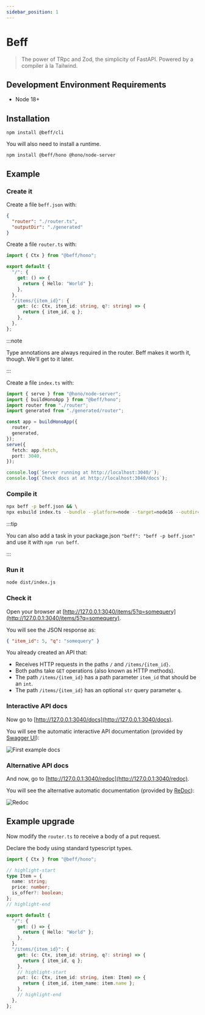 ```yaml
---
sidebar_position: 1
---
```


# Beff

> The power of TRpc and Zod, the simplicity of FastAPI. Powered by a compiler à la Tailwind.

## Development Environment Requirements

- Node 18+

## Installation

`npm install @beff/cli`

You will also need to install a runtime.

`npm install @beff/hono @hono/node-server`

## Example

### Create it

Create a file `beff.json` with:

```json title="/beff.json"
{
  "router": "./router.ts",
  "outputDir": "./generated"
}
```

Create a file `router.ts` with:

```ts title="/router.ts"
import { Ctx } from "@beff/hono";

export default {
  "/": {
    get: () => {
      return { Hello: "World" };
    },
  },
  "/items/{item_id}": {
    get: (c: Ctx, item_id: string, q?: string) => {
      return { item_id, q };
    },
  },
};
```

:::note

Type annotations are always required in the router. Beff makes it worth it, though. We'll get to it later.

:::

Create a file `index.ts` with:

```ts title="/index.ts"
import { serve } from "@hono/node-server";
import { buildHonoApp } from "@beff/hono";
import router from "./router";
import generated from "./generated/router";

const app = buildHonoApp({
  router,
  generated,
});
serve({
  fetch: app.fetch,
  port: 3040,
});

console.log(`Server running at http://localhost:3040/`);
console.log(`Check docs at at http://localhost:3040/docs`);
```

### Compile it

```bash
npx beff -p beff.json && \
npx esbuild index.ts --bundle --platform=node --target=node16 --outdir=dist
```

:::tip

You can also add a task in your package.json `"beff": "beff -p beff.json"` and use it with `npm run beff`.

:::

### Run it

```bash
node dist/index.js
```

### Check it

Open your browser at [http://127.0.0.1:3040/items/5?q=somequery](http://127.0.0.1:3040/items/5?q=somequery).

You will see the JSON response as:

```json
{ "item_id": 5, "q": "somequery" }
```

You already created an API that:

- Receives HTTP requests in the paths `/` and `/items/{item_id}`.
- Both paths take `GET` operations (also known as HTTP methods).
- The path `/items/{item_id}` has a path parameter `item_id` that should be an `int`.
- The path `/items/{item_id}` has an optional `str` query parameter `q`.

### Interactive API docs

Now go to [http://127.0.0.1:3040/docs](http://127.0.0.1:3040/docs).

You will see the automatic interactive API documentation (provided by [Swagger UI](https://github.com/swagger-api/swagger-ui)):

![First example docs](_media/first_example_docs.png)

### Alternative API docs

And now, go to [http://127.0.0.1:3040/redoc](http://127.0.0.1:3040/redoc).

You will see the alternative automatic documentation (provided by [ReDoc](https://github.com/Rebilly/ReDoc)):

![Redoc](_media/first_example_redocs.png)

## Example upgrade

Now modify the `router.ts` to receive a body of a put request.

Declare the body using standard typescript types.

```ts title="/router.ts"
import { Ctx } from "@beff/hono";

// highlight-start
type Item = {
  name: string;
  price: number;
  is_offer?: boolean;
};
// highlight-end

export default {
  "/": {
    get: () => {
      return { Hello: "World" };
    },
  },
  "/items/{item_id}": {
    get: (c: Ctx, item_id: string, q?: string) => {
      return { item_id, q };
    },
    // highlight-start
    put: (c: Ctx, item_id: string, item: Item) => {
      return { item_id, item_name: item.name };
    },
    // highlight-end
  },
};
```
